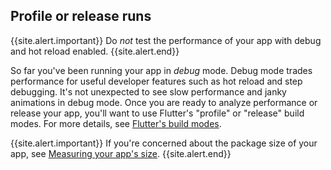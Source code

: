 ## Profile or release runs



{{site.alert.important}}
  Do _not_ test the performance of your app with debug and
  hot reload enabled.
{{site.alert.end}}

So far you've been running your app in *debug* mode. Debug
mode trades performance for useful developer features such
as hot reload and step debugging. It's not unexpected to
see slow performance and janky animations in debug mode.
Once you are ready to analyze performance or release your
app, you'll want to use Flutter's "profile" or "release"
build modes. For more details, see [Flutter's build modes][].

{{site.alert.important}}
  If you're concerned about the package size of your app,
  see [Measuring your app's size][].
{{site.alert.end}}

[Flutter's build modes]: /docs/testing/build-modes
[Measuring your app's size]:  /docs/perf/app-size
